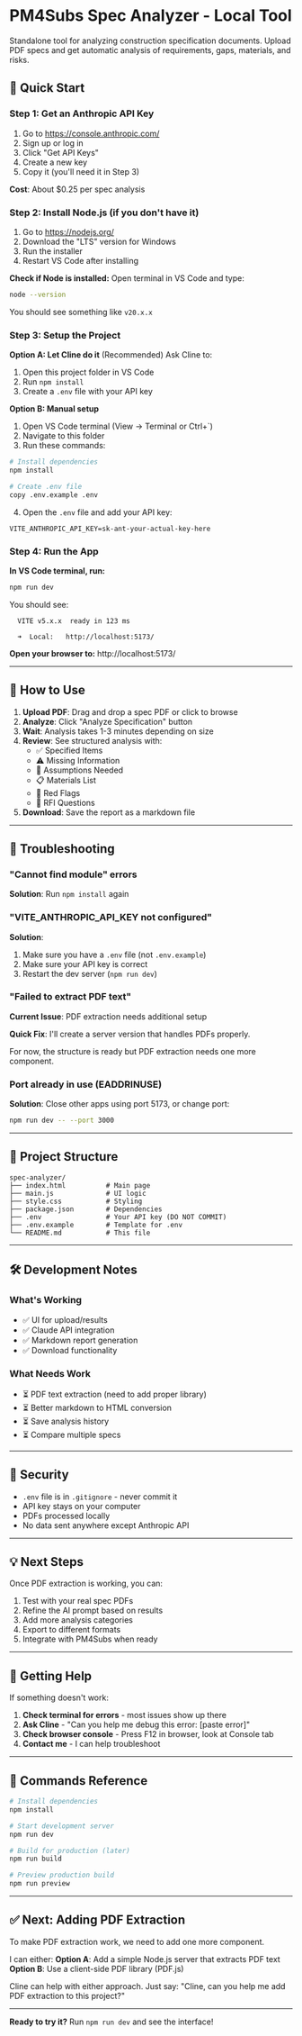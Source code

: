 # PM4Subs Spec Analyzer - Local Tool

Standalone tool for analyzing construction specification documents. Upload PDF specs and get automatic analysis of requirements, gaps, materials, and risks.

## 🚀 Quick Start

### Step 1: Get an Anthropic API Key

1. Go to https://console.anthropic.com/
2. Sign up or log in
3. Click "Get API Keys"
4. Create a new key
5. Copy it (you'll need it in Step 3)

**Cost**: About $0.25 per spec analysis

### Step 2: Install Node.js (if you don't have it)

1. Go to https://nodejs.org/
2. Download the "LTS" version for Windows
3. Run the installer
4. Restart VS Code after installing

**Check if Node is installed:**
Open terminal in VS Code and type:
```bash
node --version
```
You should see something like `v20.x.x`

### Step 3: Setup the Project

**Option A: Let Cline do it** (Recommended)
Ask Cline to:
1. Open this project folder in VS Code
2. Run `npm install`
3. Create a `.env` file with your API key

**Option B: Manual setup**
1. Open VS Code terminal (View → Terminal or Ctrl+`)
2. Navigate to this folder
3. Run these commands:

```bash
# Install dependencies
npm install

# Create .env file
copy .env.example .env
```

4. Open the `.env` file and add your API key:
```
VITE_ANTHROPIC_API_KEY=sk-ant-your-actual-key-here
```

### Step 4: Run the App

**In VS Code terminal, run:**
```bash
npm run dev
```

You should see:
```
  VITE v5.x.x  ready in 123 ms

  ➜  Local:   http://localhost:5173/
```

**Open your browser to:** http://localhost:5173/

---

## 📖 How to Use

1. **Upload PDF**: Drag and drop a spec PDF or click to browse
2. **Analyze**: Click "Analyze Specification" button
3. **Wait**: Analysis takes 1-3 minutes depending on size
4. **Review**: See structured analysis with:
   - ✅ Specified Items
   - ⚠️ Missing Information
   - 🤔 Assumptions Needed
   - 📋 Materials List
   - 🚩 Red Flags
   - 📝 RFI Questions
5. **Download**: Save the report as a markdown file

---

## 🔧 Troubleshooting

### "Cannot find module" errors
**Solution**: Run `npm install` again

### "VITE_ANTHROPIC_API_KEY not configured"
**Solution**: 
1. Make sure you have a `.env` file (not `.env.example`)
2. Make sure your API key is correct
3. Restart the dev server (`npm run dev`)

### "Failed to extract PDF text"
**Current Issue**: PDF extraction needs additional setup

**Quick Fix**: I'll create a server version that handles PDFs properly.

For now, the structure is ready but PDF extraction needs one more component.

### Port already in use (EADDRINUSE)
**Solution**: Close other apps using port 5173, or change port:
```bash
npm run dev -- --port 3000
```

---

## 📁 Project Structure

```
spec-analyzer/
├── index.html          # Main page
├── main.js             # UI logic
├── style.css           # Styling
├── package.json        # Dependencies
├── .env                # Your API key (DO NOT COMMIT)
├── .env.example        # Template for .env
└── README.md           # This file
```

---

## 🛠️ Development Notes

### What's Working
- ✅ UI for upload/results
- ✅ Claude API integration
- ✅ Markdown report generation
- ✅ Download functionality

### What Needs Work
- ⏳ PDF text extraction (need to add proper library)
- ⏳ Better markdown to HTML conversion
- ⏳ Save analysis history
- ⏳ Compare multiple specs

---

## 🔐 Security

- `.env` file is in `.gitignore` - never commit it
- API key stays on your computer
- PDFs processed locally
- No data sent anywhere except Anthropic API

---

## 💡 Next Steps

Once PDF extraction is working, you can:
1. Test with your real spec PDFs
2. Refine the AI prompt based on results
3. Add more analysis categories
4. Export to different formats
5. Integrate with PM4Subs when ready

---

## 🐛 Getting Help

If something doesn't work:

1. **Check terminal for errors** - most issues show up there
2. **Ask Cline** - "Can you help me debug this error: [paste error]"
3. **Check browser console** - Press F12 in browser, look at Console tab
4. **Contact me** - I can help troubleshoot

---

## 📝 Commands Reference

```bash
# Install dependencies
npm install

# Start development server
npm run dev

# Build for production (later)
npm run build

# Preview production build
npm run preview
```

---

## ✅ Next: Adding PDF Extraction

To make PDF extraction work, we need to add one more component. 

I can either:
**Option A**: Add a simple Node.js server that extracts PDF text
**Option B**: Use a client-side PDF library (PDF.js)

Cline can help with either approach. Just say:
"Cline, can you help me add PDF extraction to this project?"

---

**Ready to try it?** Run `npm run dev` and see the interface!
